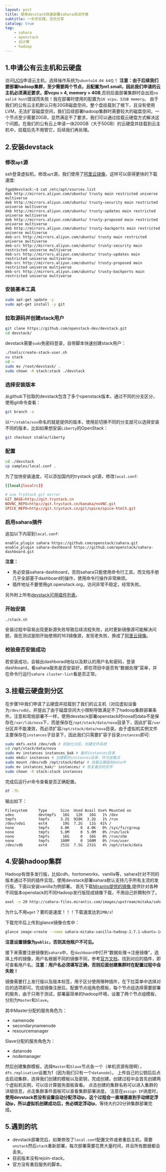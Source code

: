 ```yaml
---
layout: post
title: 使用devstack快速部署sahara测试环境
subtitle: 一步步实践，无坑分享
catalog: true
tag:
    - sahara
    - openstack
    - 云计算
    - hadoop
---
```


## 1.申请公有云主机和云硬盘

访问[UOS](https://www.ustack.com/)申请云主机，选择操作系统为`ubuntu14.04 64位`！
**注意：由于后续我们要部署hadoop集群，至少需要两个节点，且配置为m1.small，因此我们申请的云主机必须满足要求，即vcpu > 4, memory > 4GB**,否则后面部署集群时会出现`no valid host`错误而失败！我在部署时使用的配置为`16 vcpu，32GB memory`。
由于我们的公有云主机默认只有20GB磁盘空间，整个盘挂载到了根下，且没有使用LVM，无法扩容磁盘空间，我们后续部署hadoop集群时需要较大的磁盘空间，一个节点至少需要20GB，显然满足不了要求，我们可以通过挂载云硬盘方式解决这个问题。在我们的公有云上申请一块200GB（大于50GB）的云硬盘并挂载到云主机中，挂载后先不用管它，后续我们再处理。

## 2.安装devstack

### 修改`apt`源

ssh登录虚拟机，修改`apt`源，我们使用了[阿里云镜像](http://mirrors.aliyun.com/)，这样可以获得更快的下载速度:

```
fgp@devstack:~$ cat /etc/apt/sources.list
deb http://mirrors.aliyun.com/ubuntu/ trusty main restricted universe multiverse
deb http://mirrors.aliyun.com/ubuntu/ trusty-security main restricted universe multiverse
deb http://mirrors.aliyun.com/ubuntu/ trusty-updates main restricted universe multiverse
deb http://mirrors.aliyun.com/ubuntu/ trusty-proposed main restricted universe multiverse
deb http://mirrors.aliyun.com/ubuntu/ trusty-backports main restricted universe multiverse
deb-src http://mirrors.aliyun.com/ubuntu/ trusty main restricted universe multiverse
deb-src http://mirrors.aliyun.com/ubuntu/ trusty-security main restricted universe multiverse
deb-src http://mirrors.aliyun.com/ubuntu/ trusty-updates main restricted universe multiverse
deb-src http://mirrors.aliyun.com/ubuntu/ trusty-proposed main restricted universe multiverse
deb-src http://mirrors.aliyun.com/ubuntu/ trusty-backports main restricted universe multiverse
```

### 安装基本工具

```bash
sudo apt-get update -y
sudo apt-get install -y git
```

### 拉取源码并创建stack用户

```bash
git clone https://github.com/openstack-dev/devstack.git
cd devstack/
```
devstack需要`sudo`免密码登录，自带脚本快速创建stack用户：

```bash
./tools/create-stack-user.sh
su stack
cd ~
sudo mv /root/devstack/ .
sudo chown -R stack:stack ./devstack
```

### 选择安装版本

从github下拉取的devstack包含了多个openstack版本，通过不同的分支区分，使用git命令查看：

```bash
git branch -a
```

以`**/stable/xxx`命名的就是提供的版本，使用前切换不同的分支就可以选择安装不同的版本，比如如果想安装`Liberty`的OpenStack：

```bash
git checkout stable/liberty
```

### 配置

```bash
cd ./devstack
cp samples/local.conf .
```

为了加快安装速度，可以添加国内的trystack git源，修改`local.conf`:

```conf
[[local|localrc]]
 
# use TryStack git mirror
GIT_BASE=http://git.trystack.cn
NOVNC_REPO=http://git.trystack.cn/kanaka/noVNC.git
SPICE_REPO=http://git.trystack.cn/git/spice/spice-html5.git
```
### 启用sahara插件
追加以下内容到`local.conf`:

```
enable_plugin sahara https://github.com/openstack/sahara.git
enable_plugin sahara-dashboard https://github.com/openstack/sahara-dashboard.git
```
**注意：**

* 务必安装sahara-dashboard，否则sahara只能使用命令行工具，而文档手册几乎全部基于dashboard的操作，使用命令行操作非常麻烦。
* 插件地址不要使用git.openstack.org，访问非常不稳定，经常失败。

另外附上所有[devstack可用插件列表](http://docs.openstack.org/developer/devstack/plugin-registry.html)。

### 开始安装

```bash
./stack.sh
```

安装过程中容易出现更新源失败导致后续流程失败，此时更新镜像源可能解决问题，我在测试是刚开始使用的163镜像源，发现老失败，换成了[阿里云镜像](http://mirrors.aliyun.com/)。

### 校验是否安装成功

若安装成功，会输出dashborad地址以及默认的用户名和密码，登录dashboard，看sahara服务是否安装好，即在项目中是否有“数据处理”菜单，并在命令行运行`sahara cluster-list`看是否正常。

## 3.挂载云硬盘到分区

在步骤1中我们申请了云硬盘并挂载到了我们的云主机（对应虚拟设备为`/dev/vdb`)，并提出了由于磁盘空间大小限制导致满足不了hadoop集群部署条件。注意和常规部署不一样，使用devstack部署openstack时nova的data不是保存在`/var/lib/nova`下，而是保存在`/opt/stack/data/nova`目录下，因此扩容`/var`分区并不能凑效，而必须扩容`/opt/stack/data/nova`目录。由于虚拟机实例文件主要保存在`instances`子目录下，因此我们只需要扩容子目录`instances`即可:

```bash
sudo mkfs.ext4 /dev/vdb # 初始化分区，创建文件系统
cd /opt/stack/data/nova
sudo mv instances instances_bak # 备份instances目录
sudo mkdir instances # 创建新的instances目录，作为挂载点
sudo mount /dev/vdb /opt/stack/data/ # 挂载云硬盘到data中
sudo mv instances_bak/* instances/ # 恢复备份的文件
sudo chown -R stack:stack instances 
```

完成后运行`df`命令查看是否正确配置。

```bash
df -Th
```
输出如下：

```
Filesystem     Type      Size  Used Avail Use% Mounted on
udev           devtmpfs   16G   12K   16G   1% /dev
tmpfs          tmpfs     3.2G  928K  3.2G   1% /run
/dev/vda1      ext4       19G  7.2G   11G  41% /
none           tmpfs     4.0K     0  4.0K   0% /sys/fs/cgroup
none           tmpfs     5.0M     0  5.0M   0% /run/lock
none           tmpfs      16G     0   16G   0% /run/shm
none           tmpfs     100M     0  100M   0% /run/user
/dev/vdb       ext4      251G  7.5G  231G   4% /opt/stack/data
```

## 4.安装hadoop集群

Hadoop有很多发行版，比如cdh、hortonworks、vanilla等，sahara针对不同的版本通过不同的插件实现，使用devstack部署sahara默认支持几乎所有主流的发行版，下面以安装vanilla为例部署。
首先下载[Mirantis提供的镜像](http://sahara-files.mirantis.com/images/upstream/),提供针对各种不同版本openstack的不同Hadoop发行版现成镜像下载，不用自己折腾制作了。

```bash
axel -n 20 http://sahara-files.mirantis.com/images/upstream/mitaka/sahara-mitaka-vanilla-hadoop-2.7.1-ubuntu.qcow2 
```
为什么不用`wget`？要的是速度！！！下载速度达到`2MB/s`!

下载完毕后上传到glance镜像仓库中：

```bash
glance image-create --name sahara-mitaka-vanilla-hadoop-2.7.1-ubuntu-14.04 --file sahara-mitaka-vanilla-hadoop-2.7.1-ubuntu.qcow2 --disk-format qcow2 --container-format bare –visibility public --progress
```
**注意设置镜像为`public`，否则其他租户不可见。**

接下来需要注册镜像到`sahara`中，在`dashboard`中打开“数据处理->注册镜像”，选择上传的镜像，用户名根据不同的镜像不同，参考[官方文档](http://docs.openstack.org/developer/sahara/userdoc/plugins.html)，找到对应的插件，即可查看用户名。**注意：用户名必须填写正确，否则后面创建集群时在配置过程中会失败！**

镜像需要打上发行版以及版本标签，用于区分使用哪种插件，在下拉菜单中选择对应的选项即可。完成镜像注册后，配置节点组角色模板，每个节点组选择需要部署的服务，由于只用于测试，部署最简单的hadoop环境，设置了两个节点组模板，分别为`Master`和`Slave`。

其中Master分配的服务角色为：

* namenode
* secondarynamenode
* resourcemanager

Slave分配的服务角色为：

* datanode
* nodemanager

然后创建集群模板，选择`Master`和`Slave`节点各一个（单机资源有限啊），`dfs.replication`设置为1（因为我们只有一个`datanode`）。
上传自己的公钥后后点击启动集群，选择我们创建的模板以及密钥，完成创建。创建过程中会首先创建两个虚拟机实例，可以往计算服务面板查看。
点击创建的集群名称可以进入集群的详细信息，点击集群事件面板可以查看集群部署进度。
注意在`assign IP`进度时，**使用devstack若没有设置自动分配浮动ip，这个过程会一直堵塞直到手动绑定浮动ip，所以虚拟机创建成功后，务必绑定浮动ip**。等待大约20分钟集群部署完成。

## 5.遇到的坑

* devstack部署完后，如果修改了`local.conf`配置文件或者重启主机，需要`unstack`然后`stack`重新部署，每次部署需要花费大量时间，并且所有数据都会丢失。
* 目前版本没有rejoin-stack。
* 官方没有重启服务的脚本。
 
 